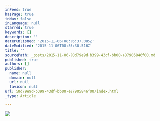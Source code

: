 ```yaml
---
inFeed: true
hasPage: true
inNav: false
inLanguage: null
starred: true
keywords: []
description: ''
datePublished: '2015-11-06T08:56:37.085Z'
dateModified: '2015-11-06T08:56:30.516Z'
title: ''
sourcePath: _posts/2015-11-06-50d79e9d-b399-43df-bb00-e87905846f00.md
published: true
authors: []
publisher:
  name: null
  domain: null
  url: null
  favicon: null
url: 50d79e9d-b399-43df-bb00-e87905846f00/index.html
_type: Article

---
```

![](https://the-grid-user-content.s3-us-west-2.amazonaws.com/79fdaa92-c66d-4764-8a94-59be4a429d70.jpg)